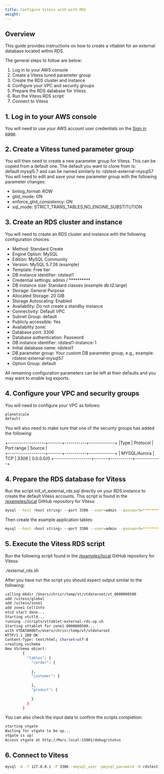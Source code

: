 ```yaml
---
title: Configure Vitess with with RDS
weight: 
---
```


## Overview

This guide provides instructions on how to create a vttablet for an external database located within RDS. 

The general steps to follow are below:

1. Log in to your AWS console
2. Create a Vitess tuned parameter group 
3. Create the RDS cluster and instance
4. Configure your VPC and security groups
5. Prepare the RDS database for Vitess
6. Run the Vitess RDS script 
7. Connect to Vitess  

## 1. Log in to your AWS console

You will need to use your AWS account user credentials on the [Sign in page](https://signin.aws.amazon.com/console).
 
 ## 2. Create a Vitess tuned parameter group
  
You will then need to create a new parameter group for Vitess. This can be copied from a default one. 
The default you want to clone from is: default.mysql5.7 and can be named similarly to: rdstest-external-mysql57
You will need to edit and save your new parameter group with the following parameter changes:

* binlog_format: ROW
* gtid_mode: ON
* enforce_gtid_consistency: ON
* sql_mode: STRICT_TRANS_TABLES,NO_ENGINE_SUBSTITUTION

## 3. Create an RDS cluster and instance 

You will need to create an RDS cluster and instance with the following configuration choices:

* Method: Standard Create
* Engine Option: MySQL
* Edition: MySQL Community
* Version: MySQL 5.7.26 (example)
* Template: Free tier
* DB instance identifier: rdstest1
* Credential settings: admin / **********
* DB instance size: Standard classes (example db.t2.large)
* Storage: General Purpose
* Allocated Storage: 20 GIB
* Storage Autoscaling: Enabled
* Availability: Do not create a standby instance
* Connectivity: Default VPC
* Subnet Group: default
* Publicly accessible: Yes
* Availability zone: <any>
* Database port: 3306
* Database authentication: Password
* DB instance identifier: rdstest1-instance-1
* Initial database name: rdstest1
* DB parameter group:  Your custom DB parameter group, e.g., example: rdstest-external-mysql57
* Option Group: default
 
 All remaining configuration parameters can be left at their defaults and you may want to enable log exports.
 
## 4. Configure your VPC and security groups

You will need to configure your VPC as follows:

```sh             
planetscale
default
```

You will also need to make sure that one of the security groups has added the following:    

+-------------------+-------+-----------+-------------+
|Type | Protocol | Port range | Source |    
+-------------------+-------+-----------+-------------+ 
| MYSQL/Aurora | TCP | 3306 | 0.0.0.0/0 
+-------------------+-------+-----------+-------------+ 

## 4. Prepare the RDS database for Vitess

Run the script init_vt_external_rds.sql directly on your RDS instance to create the default Vitess accounts. This script is found in the [/examples/local](https://github.com/vitessio/vitess/tree/master/examples/local) GitHub repository for Vitess:

```sh       
mysql --host <host string> --port 3306 --user=admin --password=********* -D rdstest1 < init_vt_external_rds.sql
```

Then create the example application tables:

```sh
mysql --host <host string> --port 3306 --user=admin --password=********* -D rdstest1 < create_commerce_schema.sql
```

## 5. Execute the Vitess RDS script

Run the following script found in the [/examples/local](https://github.com/vitessio/vitess/tree/master/examples/local) GitHub repository for Vitess:

./external_rds.sh

After you have run the script you should expect output similar to the following:

```sh
calling mkdir /Users/chrisr/temp/vt/vtdataroot/vt_0000000500
add /vitess/global
add /vitess/zone1
add zone1 CellInfo
etcd start done...
Starting vtctld...
running ./scripts/vttablet-external-rds-up.sh
Starting vttablet for zone1-0000000500...
with VTDATAROOT=/Users/chrisr/temp/vt/vtdataroot
HTTP/1.1 200 OK
Content-Type: text/html; charset=utf-8  
creating vschema
New VSchema object:
        {
          "tables": {
            "corder": {
        
            },
            "customer": {
        
            },
            "product": {
        
            }
          }
        }
 ```
 
You can also check the input data to confirm the scripts completion:

 ```sh
starting vtgate
Waiting for vtgate to be up...
vtgate is up!
Access vtgate at http://Mars.local:15001/debug/status
 ```

## 6. Connect to Vitess

```sh
mysql -A -f 127.0.0.1 -P 3306 -umysql_user -pmysql_password -D rdstest1
 ```
